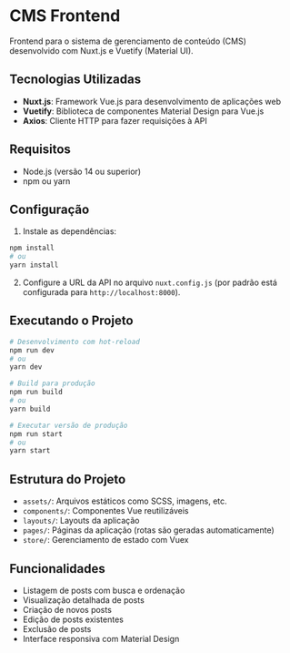 # CMS Frontend

Frontend para o sistema de gerenciamento de conteúdo (CMS) desenvolvido com Nuxt.js e Vuetify (Material UI).

## Tecnologias Utilizadas

- **Nuxt.js**: Framework Vue.js para desenvolvimento de aplicações web
- **Vuetify**: Biblioteca de componentes Material Design para Vue.js
- **Axios**: Cliente HTTP para fazer requisições à API

## Requisitos

- Node.js (versão 14 ou superior)
- npm ou yarn

## Configuração

1. Instale as dependências:

```bash
npm install
# ou
yarn install
```

2. Configure a URL da API no arquivo `nuxt.config.js` (por padrão está configurada para `http://localhost:8000`).

## Executando o Projeto

```bash
# Desenvolvimento com hot-reload
npm run dev
# ou
yarn dev

# Build para produção
npm run build
# ou
yarn build

# Executar versão de produção
npm run start
# ou
yarn start
```

## Estrutura do Projeto

- `assets/`: Arquivos estáticos como SCSS, imagens, etc.
- `components/`: Componentes Vue reutilizáveis
- `layouts/`: Layouts da aplicação
- `pages/`: Páginas da aplicação (rotas são geradas automaticamente)
- `store/`: Gerenciamento de estado com Vuex

## Funcionalidades

- Listagem de posts com busca e ordenação
- Visualização detalhada de posts
- Criação de novos posts
- Edição de posts existentes
- Exclusão de posts
- Interface responsiva com Material Design
